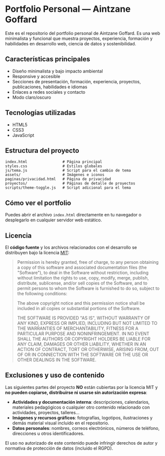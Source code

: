 # Portfolio Personal — Aintzane Goffard

Este es el repositorio del portfolio personal de Aintzane Goffard. Es una web minimalista y funcional que muestra proyectos, experiencia, formación y habilidades en desarrollo web, ciencia de datos y sostenibilidad.

## Características principales
- Diseño minimalista y bajo impacto ambiental
- Responsive y accesible
- Secciones de presentación, formación, experiencia, proyectos, publicaciones, habilidades e idiomas
- Enlaces a redes sociales y contacto
- Modo claro/oscuro

## Tecnologías utilizadas
- HTML5
- CSS3
- JavaScript

## Estructura del proyecto
```
index.html                # Página principal
styles.css                # Estilos globales
js/tema.js                # Script para el cambio de tema
assets/                   # Imágenes e iconos
paginas/privacidad.html   # Página de privacidad
proyectos/                # Páginas de detalle de proyectos
scripts/theme-toggle.js   # Script adicional para el tema
```

## Cómo ver el portfolio
Puedes abrir el archivo `index.html` directamente en tu navegador o desplegarlo en cualquier servidor web estático.

## Licencia

El **código fuente** y los archivos relacionados con el desarrollo se distribuyen bajo la licencia [MIT](https://opensource.org/licenses/MIT):

> Permission is hereby granted, free of charge, to any person obtaining a copy
> of this software and associated documentation files (the "Software"), to deal
> in the Software without restriction, including without limitation the rights
> to use, copy, modify, merge, publish, distribute, sublicense, and/or sell
> copies of the Software, and to permit persons to whom the Software is
> furnished to do so, subject to the following conditions:
>
> The above copyright notice and this permission notice shall be included in all
> copies or substantial portions of the Software.
>
> THE SOFTWARE IS PROVIDED "AS IS", WITHOUT WARRANTY OF ANY KIND, EXPRESS OR
> IMPLIED, INCLUDING BUT NOT LIMITED TO THE WARRANTIES OF MERCHANTABILITY,
> FITNESS FOR A PARTICULAR PURPOSE AND NONINFRINGEMENT. IN NO EVENT SHALL THE
> AUTHORS OR COPYRIGHT HOLDERS BE LIABLE FOR ANY CLAIM, DAMAGES OR OTHER
> LIABILITY, WHETHER IN AN ACTION OF CONTRACT, TORT OR OTHERWISE, ARISING FROM,
> OUT OF OR IN CONNECTION WITH THE SOFTWARE OR THE USE OR OTHER DEALINGS IN THE
> SOFTWARE.

## Exclusiones y uso de contenido

Las siguientes partes del proyecto **NO** están cubiertas por la licencia MIT y **no pueden copiarse, distribuirse ni usarse sin autorización expresa**:

- **Actividades y documentación interna**: descripciones, calendarios, materiales pedagógicos o cualquier otro contenido relacionado con actividades, proyectos, talleres...
- **Imágenes y recursos gráficos**: fotografías, logotipos, ilustraciones y demás material visual incluido en el repositorio.
- **Datos personales**: nombres, correos electrónicos, números de teléfono, direcciones u otros identificadores.

El uso no autorizado de este contenido puede infringir derechos de autor y normativa de protección de datos (incluido el RGPD).

